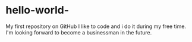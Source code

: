 # hello-world-
My first repository on GitHub
I like to code and i do it during my free time. I'm looking forward to become a businessman in the future.
